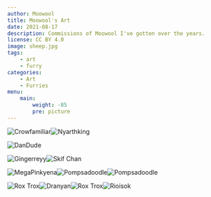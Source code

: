 ```yaml
---
author: Moowool
title: Moowool's Art
date: 2021-08-17
description: Commissions of Moowool I've gotten over the years.
license: CC BY 4.0
image: sheep.jpg
tags:
    - art
    - furry
categories: 
    - Art
    - Furries
menu:
    main: 
        weight: -85
        pre: picture
---
```


![Crowfamiliar](ref.jpg)![Nyarthking](moowool.png)

![DanDude](think.jpg)

![Gingerreyy](hair.png)![Skif Chan](shower.png)

![MegaPinkyena](hug.jpg)![Pompsadoodle](meadow.jpg)![Pompsadoodle](pose.png)

![Rox Trox](memes.jpg)![Dranyan](sleeping.png)![Rox Trox](eat.gif)![Rioisok](gaming.jpg)
